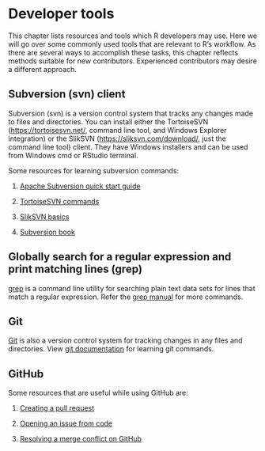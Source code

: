 # Developer tools

This chapter lists resources and tools which R developers may use. Here we will go over some commonly used tools that are relevant to R’s workflow. As there are several ways to accomplish these tasks, this chapter reflects methods suitable for new contributors. Experienced contributors may desire a different approach.

## Subversion (svn) client

Subversion (svn) is a version control system that tracks any changes made to files and directories. You can install either the TortoiseSVN (https://tortoisesvn.net/, command line tool, and Windows Explorer integration) or the SlikSVN (https://sliksvn.com/download/, just the command line tool) client. They have Windows installers and can be used from Windows cmd or RStudio terminal.

Some resources for learning subversion commands:

1. [Apache Subversion quick start guide](http://subversion.apache.org/quick-start)

2. [TortoiseSVN commands](https://tortoisesvn.net/docs/nightly/TortoiseSVN_en/tsvn-cli-main.html) 

3. [SlikSVN basics](https://sliksvn.com/support/subversion-basics-using-check-out-update-check-in-commit/)

4. [Subversion book](http://svnbook.red-bean.com/)

## Globally search for a regular expression and print matching lines (grep)

[grep](https://en.wikipedia.org/wiki/Grep) is a command line utility for searching plain text data sets for lines that match a regular expression. Refer the [grep manual](https://www.gnu.org/software/grep/manual/grep.html) for more commands.

## Git

[Git](https://en.wikipedia.org/wiki/Git) is also a version control system for tracking changes in any files and directories. View [git documentation](https://git-scm.com/doc) for learning git commands.

## GitHub

Some resources that are useful while using GitHub are:

1. [Creating a pull request](https://docs.github.com/en/github/collaborating-with-issues-and-pull-requests/creating-a-pull-request)

2. [Opening an issue from code](https://docs.github.com/en/github/managing-your-work-on-github/opening-an-issue-from-code)

3. [Resolving a merge conflict on GitHub](https://docs.github.com/en/github/collaborating-with-issues-and-pull-requests/resolving-a-merge-conflict-on-github)
